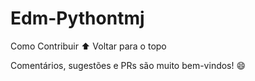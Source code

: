 # Edm-Pythontmj
Como Contribuir
:arrow_up: Voltar para o topo

 

Comentários, sugestões e PRs são muito bem-vindos! :smile:
